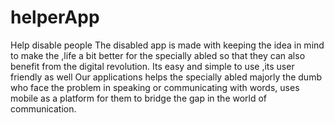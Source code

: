 # helperApp
Help disable people
The disabled app is made with keeping the idea in mind to make the ,life a bit better for the specially abled so that they can also benefit from the digital revolution. 
Its easy and simple to use ,its user friendly as well Our applications helps the specially abled majorly the dumb who face the problem in speaking or communicating with words,
uses mobile as a platform for them to bridge the gap in the world of communication. 

